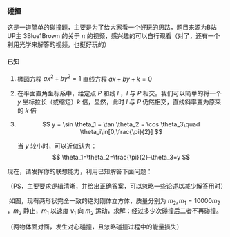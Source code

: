 ### 碰撞

​	这是一道简单的碰撞题，主要是为了给大家看一个好玩的思路，题目来源为B站UP主 3Blue1Brown 的关于 $\pi$ 的视频，感兴趣的可以自行观看（对了，还有一个利用光学来解答的视频，也挺好玩的）

#### 已知

1. 椭圆方程 $ax^2+by^2=1$ 直线方程 $ax+by+k=0$ 

2. 在平面直角坐标系中，给定点 $P$ 和线 $l$ ，$l$ 与 $P$ 相交。我们可以简单的将一个 $y$ 坐标拉长（或缩短）$k$ 倍，显然，此时 $l$ 与 $P$ 仍然相交，直线斜率变为原来的 $k$ 倍

3. $$
   y = \sin \theta_1 = \tan \theta_2 = \cos \theta_3\quad \theta_i\in[0,\frac{\pi}{2}]
   $$

   当 $y$ 较小时，可以近似认为：
   $$
   \theta_1=\theta_2=\frac{\pi}{2}-\theta_3=y
   $$

现在，请发挥你的联想能力，利用已知解答下面问题：

（PS，主要要求逻辑清晰，并给出正确答案，可以忽略一些论述以减少解答用时）



​	如图，现有两形状完全一致的绝对刚体立方体，质量分别为 $m_2,m_1 = 10000m_2$ ，$m_2$ 静止，$m_1$ 以速度 $v_1$ 向 $m_2$ 运动，求解：经过多少次碰撞后二者不再碰撞。

（两物体面对面，发生对心碰撞，且忽略碰撞过程中的能量损失）

